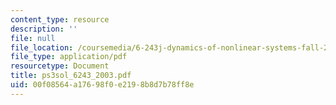 ```yaml
---
content_type: resource
description: ''
file: null
file_location: /coursemedia/6-243j-dynamics-of-nonlinear-systems-fall-2003/00f08564a17698f0e2198b8d7b78ff8e_ps3sol_6243_2003.pdf
file_type: application/pdf
resourcetype: Document
title: ps3sol_6243_2003.pdf
uid: 00f08564-a176-98f0-e219-8b8d7b78ff8e
---
```

